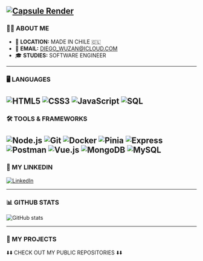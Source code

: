 


[![Capsule Render](https://capsule-render.vercel.app/api?type=rounded&color=6A0DAD&height=220&section=header&text=🚀%20DIEGO%20GONZÁLEZ%20%7C%20DUZAN404&fontSize=45&fontAlign=50&fontColor=ffffff&desc=Software%20Engineer%20%7C%20Fullstack%20Developer&descAlign=50&descSize=20&descAlignY=70)](https://github.com/duzan404)
---
### 🧑‍💻 **ABOUT ME**

- 📍 **LOCATION:** <a>MADE IN CHILE</a> 🇨🇱
- 📧 **EMAIL:** [DIEGO_WUZAN@ICLOUD.COM](mailto:diego_wuzan@icloud.com) 
- 🎓 **STUDIES:** <a>SOFTWARE ENGINEER</a>

---

### 🖥️ **LANGUAGES**

![HTML5](https://img.shields.io/badge/HTML5-E34F26?style=for-the-badge&logo=html5&logoColor=white)
![CSS3](https://img.shields.io/badge/CSS3-1572B6?style=for-the-badge&logo=css3&logoColor=white)
![JavaScript](https://img.shields.io/badge/JavaScript-F7DF1E?logo=javascript&logoColor=black&style=for-the-badge)
![SQL](https://img.shields.io/badge/SQL-4479A1?logo=postgresql&logoColor=white&style=for-the-badge)
---

### 🛠️ **TOOLS & FRAMEWORKS**
![Node.js](https://img.shields.io/badge/Node.js-339933?logo=node.js&logoColor=white&style=for-the-badge)
![Git](https://img.shields.io/badge/Git-F05032?style=for-the-badge&logo=git&logoColor=white)
![Docker](https://img.shields.io/badge/Docker-2496ED?logo=docker&logoColor=white&style=for-the-badge)
![Pinia](https://img.shields.io/badge/Pinia-2C2D72?logo=pinia&logoColor=yellow&style=for-the-badge)
![Express](https://img.shields.io/badge/Express.js-404D59?logo=express&logoColor=white&style=for-the-badge)
![Postman](https://img.shields.io/badge/Postman-FF6C37?logo=postman&logoColor=white&style=for-the-badge)
![Vue.js](https://img.shields.io/badge/Vue.js-4FC08D?logo=vue.js&logoColor=white&style=for-the-badge)
![MongoDB](https://img.shields.io/badge/MongoDB-47A248?logo=mongodb&logoColor=white&style=for-the-badge)
![MySQL](https://img.shields.io/badge/MySQL-005C84?logo=mysql&logoColor=white&style=for-the-badge)
---

### 📇 MY LINKEDIN


[![LinkedIn](https://img.shields.io/badge/LinkedIn-0077B5?style=for-the-badge&logo=linkedin&logoColor=white)](https://www.linkedin.com/in/diego-gonzález-78a0b4249/)

---

### 📊 GITHUB STATS

![GitHub stats](https://github-readme-stats.vercel.app/api?username=duzan404&show_icons=true&hide_rank=true&custom_title=duzan404%20GitHub&theme=radical&count_private=true)

---
### 📂 MY PROJECTS

⬇️⬇️ CHECK OUT MY PUBLIC REPOSITORIES ⬇️⬇️

